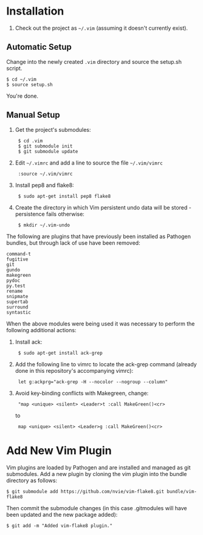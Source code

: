 # Installation

1. Check out the project as `~/.vim` (assuming it doesn't currently exist).

## Automatic Setup

Change into the newly created `.vim` directory and source the setup.sh script.

    $ cd ~/.vim
    $ source setup.sh

You're done.


## Manual Setup

1. Get the project's submodules:

        $ cd .vim
        $ git submodule init
        $ git submodule update


1. Edit `~/.vimrc` and add a line to source the file `~/.vim/vimrc`

        :source ~/.vim/vimrc

1. Install pep8 and flake8:

        $ sudo apt-get install pep8 flake8

1. Create the directory in which Vim persistent undo data will be stored - persistence fails otherwise:

        $ mkdir ~/.vim-undo

The following are plugins that have previously been installed as Pathogen bundles, but through lack of use have been removed:

    command-t
    fugitive
    git
    gundo
    makegreen
    pydoc
    py.test
    rename
    snipmate
    supertab
    surround
    syntastic

When the above modules were being used it was necessary to perform the following additional actions:

1. Install ack:

        $ sudo apt-get install ack-grep


1. Add the following line to vimrc to locate the ack-grep command (already done in this repository's accompanying vimrc):

        let g:ackprg="ack-grep -H --nocolor --nogroup --column"


1. Avoid key-binding conflicts with Makegreen, change:

        "map <unique> <silent> <Leader>t :call MakeGreen()<cr>

    to

        map <unique> <silent> <Leader>g :call MakeGreen()<cr>


# Add New Vim Plugin

Vim plugins are loaded by Pathogen and are installed and managed as git
submodules. Add a new plugin by cloning the vim plugin into the bundle
directory as follows:

    $ git submodule add https://github.com/nvie/vim-flake8.git bundle/vim-flake8

Then commit the submodule changes (in this case .gitmodules will have been
updated and the new package added):

    $ git add -m "Added vim-flake8 plugin."

